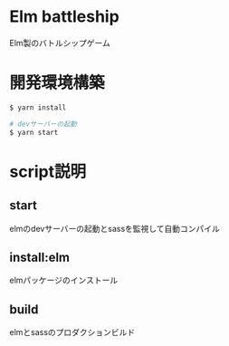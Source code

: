 # Elm battleship

Elm製のバトルシップゲーム

# 開発環境構築

```bash
$ yarn install

# devサーバーの起動
$ yarn start
```

# script説明

## start

elmのdevサーバーの起動とsassを監視して自動コンパイル

## install:elm

elmパッケージのインストール

## build

elmとsassのプロダクションビルド
